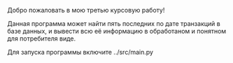 Добро пожаловать в мою третью курсовую работу!

Данная программа может найти пять последних по дате транзакций в базе данных, и вывести всю её информацию в обработаном и понятном для потребителя виде.

Для запуска программы включите ../src/main.py


